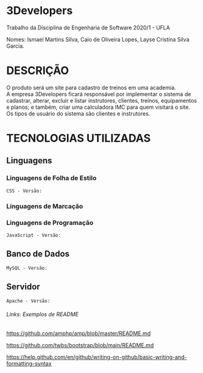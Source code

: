 # 3Developers
Trabalho da Disciplina de Engenharia de Software 2020/1 - UFLA<br />

Nomes: Ismael Martins Silva, Caio de Oliveira Lopes, Layse Cristina Silva Garcia.<br />

# DESCRIÇÃO
<p>
O produto será um site para cadastro de treinos em uma academia.<br />
A empresa 3Developers ficará responsável por implementar o sistema de cadastrar, alterar, excluir e listar instrutores, clientes, treinos, equipamentos e planos; e também, criar uma calculadora IMC para quem visitará o site.<br />
Os tipos de usuário do sistema são clientes e instrutores.<br />
</p>

# TECNOLOGIAS UTILIZADAS
## Linguagens
### Linguagens de Folha de Estilo
    CSS - Versão: 
### Linguagens de Marcação

### Linguagens de Programação
    JavaScript - Versão: 
## Banco de Dados
    MySQL - Versão:
## Servidor 
    Apache - Versão: 

###### Links: Exemplos de README
https://github.com/amphp/amp/blob/master/README.md

https://github.com/twbs/bootstrap/blob/main/README.md

https://help.github.com/en/github/writing-on-github/basic-writing-and-formatting-syntax
